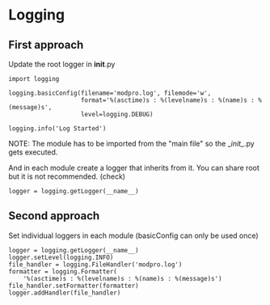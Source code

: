 # Logging

## First approach

Update the root logger in **init**.py

```
import logging

logging.basicConfig(filename='modpro.log', filemode='w',
                    format='%(asctime)s : %(levelname)s : %(name)s : %(message)s',
                    level=logging.DEBUG)

logging.info('Log Started')
```

NOTE: The module has to be imported from the "main file" so the \__init\__.py gets executed.

And in each module create a logger that inherits from it. You can share root but it is not recommended. (check)

`logger = logging.getLogger(__name__)`

## Second approach

Set individual loggers in each module (basicConfig can only be used once)

```
logger = logging.getLogger(__name__)
logger.setLevel(logging.INFO)
file_handler = logging.FileHandler('modpro.log')
formatter = logging.Formatter(
    '%(asctime)s : %(levelname)s : %(name)s : %(message)s')
file_handler.setFormatter(formatter)
logger.addHandler(file_handler)
```
